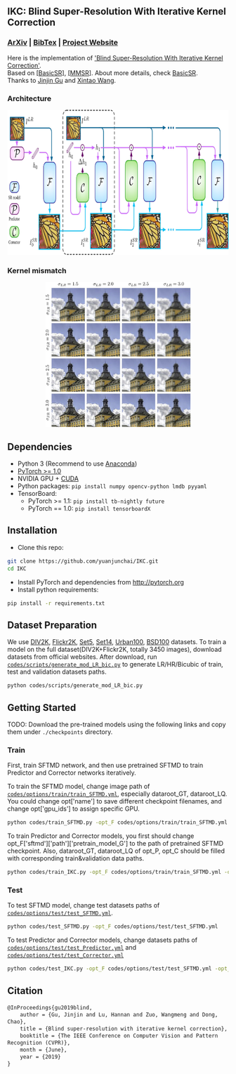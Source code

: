 ## IKC: Blind Super-Resolution With Iterative Kernel Correction
### [ArXiv](https://arxiv.org/abs/1904.03377) | [BibTex](#citation) | [Project Website](https://www.jasongt.com/projectpages/IKC.html)

Here is the implementation of ['Blind Super-Resolution With Iterative Kernel Correction'](https://www.jasongt.com/projectpages/IKC.html).<br/>
Based on [[BasicSR]](https://github.com/xinntao/BasicSR), [[MMSR]](https://github.com/open-mmlab/mmsr).
About more details, check [BasicSR](https://github.com/xinntao/BasicSR/tree/master/codes).<br/>
Thanks to [Jinjin Gu](https://github.com/JasonGUTU) and [Xintao Wang](https://github.com/xinntao/).

### Architecture
<p align="center">
  <img height="330" src="./data_samples/samples/pipeline.jpg">
</p>

### Kernel mismatch
<p align="center">
  <img height="330" src="./data_samples/samples/kernel.jpg">
</p>

## Dependencies
- Python 3 (Recommend to use [Anaconda](https://www.anaconda.com/download/#linux))
- [PyTorch >= 1.0](https://pytorch.org/)
- NVIDIA GPU + [CUDA](https://developer.nvidia.com/cuda-downloads)
- Python packages: `pip install numpy opencv-python lmdb pyyaml`
- TensorBoard: 
  - PyTorch >= 1.1: `pip install tb-nightly future`
  - PyTorch == 1.0: `pip install tensorboardX`

## Installation
- Clone this repo:
```bash
git clone https://github.com/yuanjunchai/IKC.git
cd IKC
```
- Install PyTorch and dependencies from http://pytorch.org
- Install python requirements:
```bash
pip install -r requirements.txt
```

## Dataset Preparation
We use [DIV2K](https://data.vision.ee.ethz.ch/cvl/DIV2K/), [Flickr2K](http://cv.snu.ac.kr/research/EDSR/Flickr2K.tar), [Set5](https://uofi.box.com/shared/static/kfahv87nfe8ax910l85dksyl2q212voc.zip), [Set14](https://uofi.box.com/shared/static/igsnfieh4lz68l926l8xbklwsnnk8we9.zip), [Urban100](https://uofi.box.com/shared/static/65upg43jjd0a4cwsiqgl6o6ixube6klm.zip), [BSD100](https://uofi.box.com/shared/static/qgctsplb8txrksm9to9x01zfa4m61ngq.zip) datasets. 
To train a model on the full dataset(DIV2K+Flickr2K, totally 3450 images), download datasets from official websites. 
After download, run [`codes/scripts/generate_mod_LR_bic.py`](codes/scripts/generate_mod_LR_bic.py) to generate LR/HR/Bicubic of train, test and validation datasets paths. 
```bash
python codes/scripts/generate_mod_LR_bic.py
```
## Getting Started
TODO: Download the pre-trained models using the following links and copy them under `./checkpoints` directory.

### Train
First, train SFTMD network, and then use pretrained SFTMD to train Predictor and Corrector networks iteratively.

To train the SFTMD model, change image path of [`codes/options/train/train_SFTMD.yml`](codes/options/train/train_SFTMD.yml), especially dataroot_GT, dataroot_LQ. You could change opt['name'] to save different checkpoint filenames, and change opt['gpu_ids'] to assign specific GPU.
```bash
python codes/train_SFTMD.py -opt_F codes/options/train/train_SFTMD.yml
```

To train Predictor and Corrector models, you first should change opt_F['sftmd']['path']['pretrain_model_G'] to the path of pretrained SFTMD checkpoint. Also, dataroot_GT, dataroot_LQ of opt_P, opt_C should be filled with corresponding train&validation data paths.
```bash
python codes/train_IKC.py -opt_F codes/options/train/train_SFTMD.yml -opt_P codes/options/train/train_Predictor.yml -opt_C codes/options/train/train_Corrector.yml
```

### Test
To test SFTMD model, change test datasets paths of [`codes/options/test/test_SFTMD.yml`](codes/options/test/test_SFTMD.yml).
```bash
python codes/test_SFTMD.py -opt_F codes/options/test/test_SFTMD.yml
```

To test Predictor and Corrector models, change datasets paths of [`codes/options/test/test_Predictor.yml`](codes/options/test/test_Predictor.yml) and [`codes/options/test/test_Corrector.yml`](codes/options/test/test_Corrector.yml)
```bash
python codes/test_IKC.py -opt_F codes/options/test/test_SFTMD.yml -opt_P codes/options/test/test_Predictor.yml -opt_C codes/options/test/test_Corrector.yml
```

## Citation
    @InProceedings{gu2019blind,
        author = {Gu, Jinjin and Lu, Hannan and Zuo, Wangmeng and Dong, Chao},
        title = {Blind super-resolution with iterative kernel correction},
        booktitle = {The IEEE Conference on Computer Vision and Pattern Recognition (CVPR)},
        month = {June},
        year = {2019}
    }
